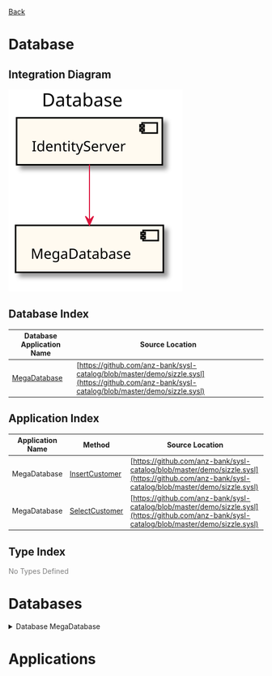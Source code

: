 

[Back](../README.md)


# Database

## Integration Diagram
![](integration.svg)








## Database Index
| Database Application Name  | Source Location |
----|----
[MegaDatabase](#Database-MegaDatabase) | [https://github.com/anz-bank/sysl-catalog/blob/master/demo/sizzle.sysl](https://github.com/anz-bank/sysl-catalog/blob/master/demo/sizzle.sysl)|  


## Application Index


| Application Name | Method | Source Location |
|----|----|----|
| MegaDatabase | [InsertCustomer](#MegaDatabase-InsertCustomer) | [https://github.com/anz-bank/sysl-catalog/blob/master/demo/sizzle.sysl](https://github.com/anz-bank/sysl-catalog/blob/master/demo/sizzle.sysl)|  
| MegaDatabase | [SelectCustomer](#MegaDatabase-SelectCustomer) | [https://github.com/anz-bank/sysl-catalog/blob/master/demo/sizzle.sysl](https://github.com/anz-bank/sysl-catalog/blob/master/demo/sizzle.sysl)|  




## Type Index





<span style="color:grey">No Types Defined</span>




# Databases



<a name=Database-MegaDatabase></a><details>
<summary>Database MegaDatabase</summary>


![](MegaDatabase/types.svg)
</details>





# Applications







<div class="footer">

